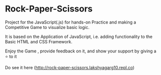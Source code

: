 # Rock-Paper-Scissors

Project for the JavaScript(.js) for hands-on Practice and making a Competitive Game to visualize basic logic.

It is based on the Application of JavaScript, i.e. adding functionality to the Basic HTML and CSS Framework.


Enjoy the Game , provide feedback on it, and show your support by giving a ⭐ to it

Do see it here (http://rock-paper-scissors.lakshyagarg10.repl.co)


